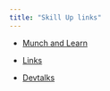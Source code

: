 ```yaml
---
title: "Skill Up links"
---
```


- [Munch and Learn](/campaign/munch-and-learn)

- [Links](/campaign/links)

- [Devtalks](/campaign/devtalks)